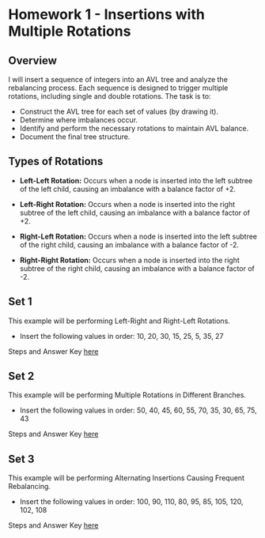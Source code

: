 # Homework 1 - Insertions with Multiple Rotations

## Overview
I will insert a sequence of integers into an AVL tree and analyze the rebalancing process. Each sequence is designed to trigger multiple rotations, including single and double rotations. The task is to:

- Construct the AVL tree for each set of values (by drawing it).
- Determine where imbalances occur.
- Identify and perform the necessary rotations to maintain AVL balance.
- Document the final tree structure.

## Types of Rotations
- **Left-Left Rotation:** Occurs when a node is inserted into the left subtree of the left child, causing an imbalance with a balance factor of +2.

- **Left-Right Rotation:** Occurs when a node is inserted into the right subtree of the left child, causing an imbalance with a balance factor of +2.

- **Right-Left Rotation:** Occurs when a node is inserted into the left subtree of the right child, causing an imbalance with a balance factor of -2.

- **Right-Right Rotation:** Occurs when a node is inserted into the right subtree of the right child, causing an imbalance with a balance factor of -2.

## Set 1
This example will be performing Left-Right and Right-Left Rotations.

- Insert the following values in order:
10, 20, 30, 15, 25, 5, 35, 27

Steps and Answer Key [here]()

## Set 2
This example will be performing Multiple Rotations in Different Branches.

- Insert the following values in order:
50, 40, 45, 60, 55, 70, 35, 30, 65, 75, 43

Steps and Answer Key [here]()

## Set 3
This example will be performing Alternating Insertions Causing Frequent Rebalancing.

- Insert the following values in order:
100, 90, 110, 80, 95, 85, 105, 120, 102, 108

Steps and Answer Key [here]()
